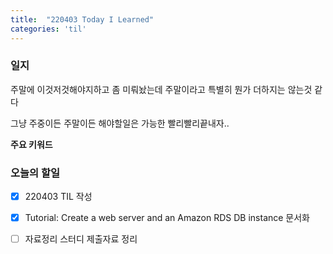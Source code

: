 ```yaml
---
title:  "220403 Today I Learned"
categories: 'til'
---
```

<!-- 
![aas](/assets/til/220328til1.png)

<img src="/assets/til/220328til1.png" width="100%" height="100%"> -->



### 일지

주말에 이것저것해야지하고 좀 미뤄놨는데
주말이라고 특별히 뭔가 더하지는 않는것 같다

그냥 주중이든 주말이든 해야할일은 가능한 빨리빨리끝내자..

**주요 키워드**


### 오늘의 할일

- [x] 220403 TIL 작성
- [x] Tutorial: Create a web server and an Amazon RDS DB instance 문서화
- [ ] 자료정리 스터디 제출자료 정리

